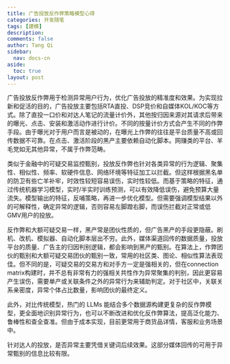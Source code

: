 ```yaml
---
title: 广告投放反作弊策略模型心得
categories: 开发随笔
tags: [建模]
description: 
comments: false
author: Tang Qi
sidebar:
  nav: docs-cn
aside:
  toc: true
layout: post
---
```


广告投放反作弊用于检测异常用户行为，优化广告投放的精准度和效果。为实现拉新和促活的目的，广告投放主要包括RTA直投、DSP竞价和自媒体KOL/KOC等方式。除了直投一口价和对达人笔记的流量计价外，其他按归因来源对其请求后带来的曝光、点击、安装和激活动作进行计价。不同的按量计价方式会产生不同的作弊手段。由于曝光对于用户而言是被动的，在曝光上作弊的往往是平台质量不高或回传数据不可靠。在点击、激活阶段的黑产主要依赖自动化脚本。网赚类的平台、羊毛党如无其他异常，不属于作弊范畴。



类似于金融中的可疑交易监控甄别，投放反作弊也针对各类异常的行为逻辑、聚集性、相似性、频率、软硬件信息、网络环境等特征加工以拦截。但这样根据黑名单的防卫有些亡羊补牢，时效性较短容易误伤，实时性较低。而基于策略的特征，通过传统机器学习模型，实时/半实时训练预测，可以有效降低误伤，避免预算大量流失。模型输出的特征，反哺策略，再进一步优化模型。但需要强调模型结果以外的可解释性，确定异常的逻辑，否则容易左脚蹬右脚，而误伤拦截对正常或低GMV用户的投放。



反作弊和大额可疑交易一样，黑产常是团伙性质的，但广告黑产的手段更隐蔽。刷机、改机、模拟器、自动化脚本层出不穷。此外，媒体渠道回传的数据质量，投放平台的质量、广告主的归因判别逻辑，都会影响到黑产的甄别。在算法上，作弊团伙的甄别和大额可疑交易团伙的甄别一致，常用的社区类、图论、相似性算法表现佳。但不同的是，可疑交易的交易方和对手方一定是强相关的，但在connection matrix构建时，并不总有非常有力的强相关共性作为异常聚集的判别，因此更容易产生误伤，需要单产或关联条件之外的异常行为来辅助判定。对于社区中，关联关系亲密度，异常个体占比数量，影响团伙的最终定义。



此外，对比传统模型，热门的 LLMs 能结合多个数据源构建更复杂的反作弊模型，更全面地识别异常行为，也可以不断改进和优化反作弊算法，提高泛化能力、鲁棒性和查全查准。但由于成本实现，目前更常用于商货品详情，客服和业务场景中。



针对达人的投放，是否异常主要凭借关键词后续效果。这部分媒体回传的可用于异常甄别的信息比较有限。















